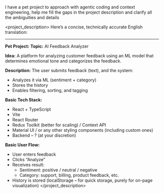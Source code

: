 I have a pet project to approach with agentic coding and context engineering, help me fill the gaps in the project description and clarify all the ambiguities and details

<project_description>
Here’s a concise, technically accurate English translation:

---

**Pet Project:**
**Topic:** AI Feedback Analyzer

**Idea:**
A platform for analyzing customer feedback using an ML model that determines emotional tone and categorizes the feedback.

**Description:**
The user submits feedback (text), and the system:
- Analyzes it via ML (sentiment + category)
- Stores the history
- Enables filtering, sorting, and tagging

**Basic Tech Stack:**
- React + TypeScript
- Vite
- React Router
- Redux Toolkit (better for scaling) / Context API
- Material UI / or any other styling components (including custom ones)
- Backend – ? (at your discretion)

**Basic User Flow:**
- User enters feedback
- Clicks “Analyze”
- Receives result:
  - Sentiment: positive / neutral / negative
  - Category: support, billing, product feedback, etc.
- History is stored (localStorage – for quick storage, purely for on-page visualization)
</project_description>
